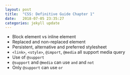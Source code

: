 ```yaml
---
layout: post
title:  "CSS: Definitive Guide Chapter 1"
date:   2018-07-05 23:35:27
categories: jekyll update
---
```


- Block element vs inline element
- Replaced and non-replaced element
- Persistent, alternative and preferred stylesheet
- `<link>`, `<style>`, `@import`, `@media` all support media query
- Use of `@support`
- `@support` and `@media` can use `and` and `not`
- Only `@support` can use `or`
